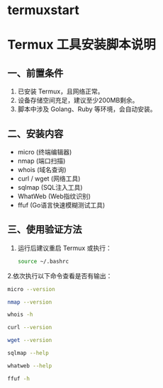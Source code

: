 # termuxstart

# Termux 工具安装脚本说明

## 一、前置条件
1. 已安装 Termux，且网络正常。
2. 设备存储空间充足，建议至少200MB剩余。
3. 脚本中涉及 Golang、Ruby 等环境，会自动安装。

## 二、安装内容
- micro (终端编辑器)
- nmap (端口扫描)
- whois (域名查询)
- curl / wget (网络工具)
- sqlmap (SQL注入工具)
- WhatWeb (Web指纹识别)
- ffuf (Go语言快速模糊测试工具)

## 三、使用验证方法

1. 运行后建议重启 Termux 或执行：
   ```bash
   source ~/.bashrc
2.依次执行以下命令查看是否有输出：
```bash
micro --version

nmap --version

whois -h

curl --version

wget --version

sqlmap --help

whatweb --help

ffuf -h
